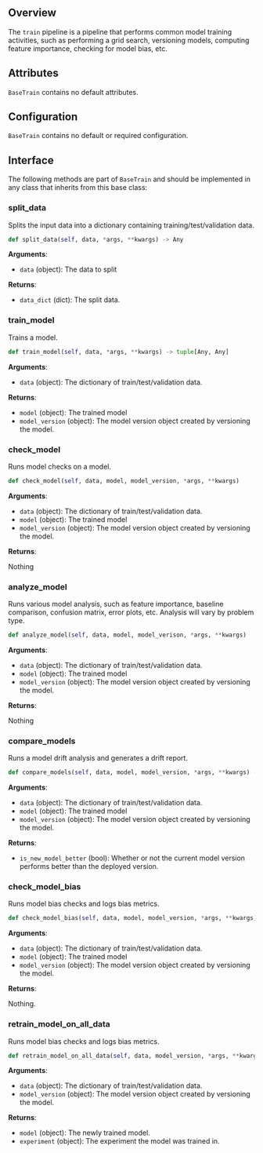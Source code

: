 ## Overview

The `train` pipeline is a pipeline that performs common model training activities, such as performing a grid search, versioning models, computing feature importance, checking for model bias, etc. 

## Attributes

`BaseTrain` contains no default attributes.

## Configuration

`BaseTrain` contains no default or required configuration. 


## Interface

The following methods are part of `BaseTrain` and should be implemented in any class that inherits from this base class: 

### split_data

Splits the input data into a dictionary containing training/test/validation data. 

```python
def split_data(self, data, *args, **kwargs) -> Any
```

**Arguments**: 

- `data` (object): The data to split


**Returns**:

- `data_dict` (dict): The split data.


### train_model

Trains a model. 

```python
def train_model(self, data, *args, **kwargs) -> tuple[Any, Any]
```

**Arguments**: 

- `data` (object): The dictionary of train/test/validation data. 

**Returns**:

- `model` (object): The trained model 
- `model_version` (object): The model version object created by versioning the model. 


### check_model

Runs model checks on a model. 

```python
def check_model(self, data, model, model_version, *args, **kwargs)
```

**Arguments**: 

- `data` (object):  The dictionary of train/test/validation data.
- `model` (object): The trained model 
- `model_version` (object): The model version object created by versioning the model. 

**Returns**:

Nothing 

### analyze_model

Runs various model analysis, such as feature importance, baseline comparison, confusion matrix, error plots, etc. Analysis will vary by problem type. 

```python
def analyze_model(self, data, model, model_verison, *args, **kwargs)
```

**Arguments**: 

- `data` (object):  The dictionary of train/test/validation data.
- `model` (object): The trained model 
- `model_version` (object): The model version object created by versioning the model. 

**Returns**:

Nothing

### compare_models

Runs a model drift analysis and generates a drift report. 

```python
def compare_models(self, data, model, model_version, *args, **kwargs) -> bool
```

**Arguments**: 

- `data` (object):  The dictionary of train/test/validation data.
- `model` (object): The trained model 
- `model_version` (object): The model version object created by versioning the model. 

**Returns**:

- `is_new_model_better` (bool): Whether or not the current model version performs better than the deployed version. 

### check_model_bias

Runs model bias checks and logs bias metrics. 

```python
def check_model_bias(self, data, model, model_version, *args, **kwargs)
```

**Arguments**: 

- `data` (object):  The dictionary of train/test/validation data.
- `model` (object): The trained model 
- `model_version` (object): The model version object created by versioning the model. 

**Returns**:

Nothing. 

### retrain_model_on_all_data

Runs model bias checks and logs bias metrics. 

```python
def retrain_model_on_all_data(self, data, model_version, *args, **kwargs) -> tuple[Any, Any]
```

**Arguments**: 

- `data` (object):  The dictionary of train/test/validation data.
- `model_version` (object): The model version object created by versioning the model. 

**Returns**:

- `model` (object): The newly trained model. 
- `experiment` (object): The experiment the model was trained in. 

